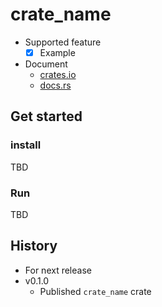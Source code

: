 # crate_name

- Supported feature
  - [x] Example
- Document
  - [crates.io](https://crates.io/crates/crate_name)
  - [docs.rs](https://docs.rs/crate_name)

## Get started
### install

TBD

### Run

TBD

## History

- For next release
- v0.1.0
  - Published `crate_name` crate
